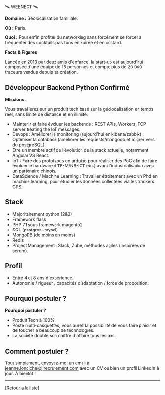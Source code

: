 🛰️ WEENECT 🛰️ 

**Domaine :** Géolocalisation familiale.

**Où :** Paris.

**Quoi :** Pour enfin profiter du networking sans forcément se forcer à fréquenter des cocktails pas funs en soirée et en costard.

**Facts & Figures**

Lancée en 2013 par deux amis d'enfance, la start-up est aujourd'hui composée d'une équipe de 15 personnes et compte plus de 20 000 traceurs vendus depuis sa création.


## Développeur Backend Python Confirmé

**Missions :**

Vous travaillerez sur un produit tech basé sur la géolocalisation en temps réel, sans limite de distance et en illimité.

* Maintenir et faire évoluer les backends : REST APIs, Workers, TCP server treating the IoT messages.
* Devops : Améliorer le monitoring (aujourd’hui en kibana/zabbix) ; Optimiser la database (améliorer les requests/mongodb et migrer vers du postgreSQL).
* Etre un membre actif de l‘évolution de la stack actuelle, notamment Angular VS React.
* IoT : Faire des prototypes en arduino pour réaliser des PoC afin de faire évoluer le hardware (LTE-M/NB-IOT etc.) avant l’industrialisation avec un partenaire chinois.
* DataScience / Machine Learning : Travailler étroitement avec un Phd en machine learning, pour étudier les données collectées via les trackers GPS.

## Stack

* Majoritairement python (2&3) 
* Framework flask
* PHP 7.1 sous framework magento2
* SQL (postgres+mysql)
* MongoDB (de moins en moins)
* Redis
* Project Management : Slack, Zube, méthodes agiles (inspirées de scrum).

## Profil

* Entre 4 et 8 ans d'expérience.
* Autonomie / rigueur / capacités d’adaptation / force de proposition.

## Pourquoi postuler ?

**Pourquoi postuler ?** 

* Produit Tech à 100%.
* Poste multi-casquettes, vous aurez la possibilité de vous faire plaisir et de toucher à beaucoup de technologies.
* La société double son chiffre d'affaire tous les ans.

## Comment postuler ?

Tout simplement, envoyez-moi un email à jeanne.londiche@jlrecrutement.com avec un CV ou bien un profil LinkedIn à jour. À bientôt ! 

----
<a href="https://github.com/jlondiche/job-board-php/blob/master/README.md">[Retour a la liste]</a>